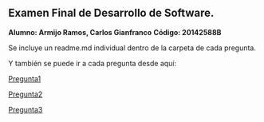 ## Examen Final de Desarrollo de Software.
**Alumno: Armijo Ramos, Carlos Gianfranco**
**Código: 20142588B**

Se incluye un readme.md individual dentro de la carpeta de cada pregunta.

Y también se puede ir a cada pregunta desde aquí:

[Pregunta1](https://github.com/carlosgian/CC-3S2-1/tree/master/ExamenFinal-3S2/Pregunta1)

[Pregunta2](https://github.com/carlosgian/CC-3S2-1/tree/master/ExamenFinal-3S2/Pregunta2)

[Pregunta3](https://github.com/carlosgian/CC-3S2-1/tree/master/ExamenFinal-3S2/Pregunta3)

